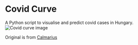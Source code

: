 # Covid Curve
A Python script to visualise and predict covid cases in Hungary.
![Covid curve image](https://i.imgur.com/Aebl7OZ.png)

Original is from [Calmarius](https://github.com/Calmarius)
